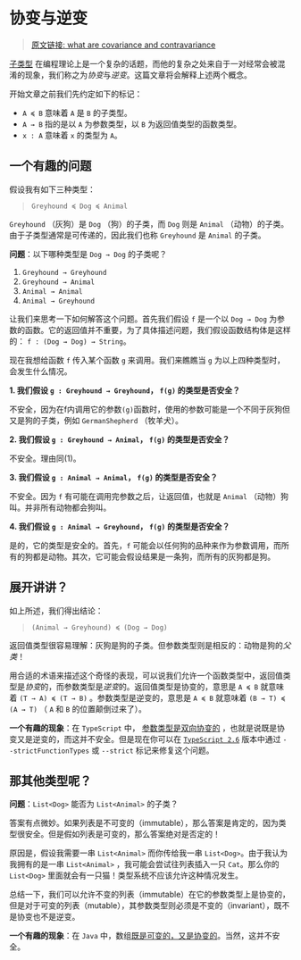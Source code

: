 # 协变与逆变

> [原文链接: what are covariance and contravariance](https://www.stephanboyer.com/post/132/what-are-covariance-and-contravariance)

[子类型](https://en.wikipedia.org/wiki/Subtyping) 在编程理论上是一个复杂的话题，而他的复杂之处来自于一对经常会被混淆的现象，我们称之为*协变*与*逆变*。这篇文章将会解释上述两个概念。

开始文章之前我们先约定如下的标记：

- `A ≼ B` 意味着 `A` 是 `B` 的子类型。
- `A → B` 指的是以 `A` 为参数类型，以 `B` 为返回值类型的函数类型。
- `x : A` 意味着 `x` 的类型为 `A`。

## 一个有趣的问题

假设我有如下三种类型：

> `Greyhound ≼ Dog ≼ Animal`

`Greyhound` （灰狗）是 `Dog` （狗）的子类，而 `Dog` 则是 `Animal` （动物）的子类。由于子类型通常是可传递的，因此我们也称 `Greyhound` 是 `Animal` 的子类。

**问题**：以下哪种类型是 `Dog → Dog` 的子类呢？

1. `Greyhound → Greyhound`
2. `Greyhound → Animal`
3. `Animal → Animal`
4. `Animal → Greyhound`

让我们来思考一下如何解答这个问题。首先我们假设 `f` 是一个以 `Dog → Dog` 为参数的函数。它的返回值并不重要，为了具体描述问题，我们假设函数结构体是这样的： `f : (Dog → Dog) → String`。

现在我想给函数 `f` 传入某个函数 `g` 来调用。我们来瞧瞧当 `g` 为以上四种类型时，会发生什么情况。

**1. 我们假设 `g : Greyhound → Greyhound`， `f(g)` 的类型是否安全？**

不安全，因为在f内调用它的参数`(g)`函数时，使用的参数可能是一个不同于灰狗但又是狗的子类，例如 `GermanShepherd` （牧羊犬）。

**2. 我们假设 `g : Greyhound → Animal`， `f(g)` 的类型是否安全？**

不安全。理由同(1)。

**3. 我们假设 `g : Animal → Animal`， `f(g)` 的类型是否安全？**

不安全。因为 `f` 有可能在调用完参数之后，让返回值，也就是 `Animal` （动物）狗叫。并非所有动物都会狗叫。

**4. 我们假设 `g : Animal → Greyhound`， `f(g)` 的类型是否安全？**

是的，它的类型是安全的。首先，`f` 可能会以任何狗的品种来作为参数调用，而所有的狗都是动物。其次，它可能会假设结果是一条狗，而所有的灰狗都是狗。

## 展开讲讲？

如上所述，我们得出结论：

> `(Animal → Greyhound) ≼ (Dog → Dog)`

返回值类型很容易理解：灰狗是狗的子类。但参数类型则是相反的：动物是狗的*父类*！

用合适的术语来描述这个奇怪的表现，可以说我们允许一个函数类型中，返回值类型是*协变*的，而参数类型是*逆变*的。返回值类型是协变的，意思是 `A ≼ B` 就意味着 `(T → A) ≼ (T → B)` 。参数类型是逆变的，意思是 `A ≼ B` 就意味着 `(B → T) ≼ (A → T)` （ `A` 和 `B` 的位置颠倒过来了）。

**一个有趣的现象**：在 `TypeScript` 中， [参数类型是双向协变的](https://github.com/Microsoft/TypeScript/wiki/FAQ#why-are-function-parameters-bivariant)
，也就是说既是协变又是逆变的，而这并不安全。但是现在你可以在 [`TypeScript 2.6`](https://www.typescriptlang.org/docs/handbook/release-notes/typescript-2-6.html) 版本中通过 `--strictFunctionTypes` 或 `--strict` 标记来修复这个问题。

## 那其他类型呢？

**问题**：`List<Dog>` 能否为 `List<Animal>` 的子类？

答案有点微妙。如果列表是不可变的（immutable），那么答案是肯定的，因为类型很安全。但是假如列表是可变的，那么答案绝对是否定的！

原因是，假设我需要一串 `List<Animal>` 而你传给我一串 `List<Dog>`。由于我认为我拥有的是一串 `List<Animal>` ，我可能会尝试往列表插入一只 `Cat`。那么你的 `List<Dog>` 里面就会有一只猫！类型系统不应该允许这种情况发生。

总结一下，我们可以允许不变的列表（immutable）在它的参数类型上是协变的，但是对于可变的列表（mutable），其参数类型则必须是不变的（invariant），既不是协变也不是逆变。

**一个有趣的现象**：在 `Java` 中，数组[既是可变的，又是协变的](https://en.wikipedia.org/wiki/Covariance_and_contravariance_%28computer_science%29#Covariant_arrays_in_Java_and_C.23)。当然，这并不安全。

